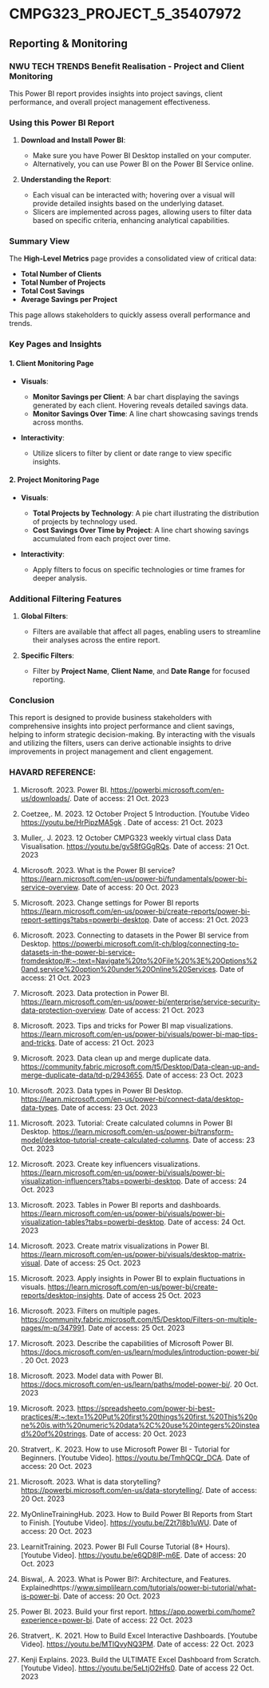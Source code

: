 # CMPG323_PROJECT_5_35407972

## Reporting & Monitoring

### NWU TECH TRENDS Benefit Realisation - Project and Client Monitoring

This Power BI report provides insights into project savings, client performance, and overall project management effectiveness.

### Using this Power BI Report

1. **Download and Install Power BI**:
   - Make sure you have Power BI Desktop installed on your computer.
   - Alternatively, you can use Power BI on the Power BI Service online.

2. **Understanding the Report**:
   - Each visual can be interacted with; hovering over a visual will provide detailed insights based on the underlying dataset.
   - Slicers are implemented across pages, allowing users to filter data based on specific criteria, enhancing analytical capabilities.

### Summary View

The **High-Level Metrics** page provides a consolidated view of critical data:

- **Total Number of Clients**
- **Total Number of Projects**
- **Total Cost Savings**
- **Average Savings per Project**

This page allows stakeholders to quickly assess overall performance and trends.

### Key Pages and Insights

#### 1. Client Monitoring Page
- **Visuals**:
  - **Monitor Savings per Client**: A bar chart displaying the savings generated by each client. Hovering reveals detailed savings data.
  - **Monitor Savings Over Time**: A line chart showcasing savings trends across months.

- **Interactivity**: 
  - Utilize slicers to filter by client or date range to view specific insights.

#### 2. Project Monitoring Page
- **Visuals**:
  - **Total Projects by Technology**: A pie chart illustrating the distribution of projects by technology used.
  - **Cost Savings Over Time by Project**: A line chart showing savings accumulated from each project over time.

- **Interactivity**:
  - Apply filters to focus on specific technologies or time frames for deeper analysis.

### Additional Filtering Features
1. **Global Filters**:
   - Filters are available that affect all pages, enabling users to streamline their analyses across the entire report.
  
2. **Specific Filters**:
   - Filter by **Project Name**, **Client Name**, and **Date Range** for focused reporting.

### Conclusion
This report is designed to provide business stakeholders with comprehensive insights into project performance and client savings, helping to inform strategic decision-making. By interacting with the visuals and utilizing the filters, users can derive actionable insights to drive improvements in project management and client engagement.

### HAVARD REFERENCE:
1.	Microsoft. 2023. Power BI. https://powerbi.microsoft.com/en-us/downloads/. Date of access: 21 Oct. 2023

2.	Coetzee,. M. 2023. 12 October Project 5 Introduction. [Youtube Video https://youtu.be/HrPipzMA5gk .  Date of access: 21 Oct. 2023

3.	Muller,. J. 2023. 12 October CMPG323 weekly virtual class Data Visualisation. https://youtu.be/gv58fGGgRQs. Date of access: 21 Oct. 2023

4.	Microsoft. 2023. What is the Power BI service? https://learn.microsoft.com/en-us/power-bi/fundamentals/power-bi-service-overview. Date of access: 20 Oct. 2023

5.	Microsoft. 2023. Change settings for Power BI reports https://learn.microsoft.com/en-us/power-bi/create-reports/power-bi-report-settings?tabs=powerbi-desktop. Date of access: 21 Oct. 2023


6.	Microsoft. 2023. Connecting to datasets in the Power BI service from Desktop. https://powerbi.microsoft.com/it-ch/blog/connecting-to-datasets-in-the-power-bi-service-fromdesktop/#:~:text=Navigate%20to%20File%20%3E%20Options%20and,service%20option%20under%20Online%20Services. Date of access: 21 Oct. 2023

7.	Microsoft. 2023. Data protection in Power BI. https://learn.microsoft.com/en-us/power-bi/enterprise/service-security-data-protection-overview. Date of access: 21 Oct. 2023


8.	Microsoft. 2023. Tips and tricks for Power BI map visualizations. https://learn.microsoft.com/en-us/power-bi/visuals/power-bi-map-tips-and-tricks. Date of access: 21 Oct. 2023

9.	Microsoft. 2023. Data clean up and merge duplicate data. https://community.fabric.microsoft.com/t5/Desktop/Data-clean-up-and-merge-duplicate-data/td-p/2943655. Date of access: 23 Oct. 2023

10.	Microsoft. 2023. Data types in Power BI Desktop. https://learn.microsoft.com/en-us/power-bi/connect-data/desktop-data-types. Date of access: 23 Oct. 2023

11.	Microsoft. 2023. Tutorial: Create calculated columns in Power BI Desktop. https://learn.microsoft.com/en-us/power-bi/transform-model/desktop-tutorial-create-calculated-columns. Date of access: 23 Oct. 2023
12.	Microsoft. 2023. Create key influencers visualizations. https://learn.microsoft.com/en-us/power-bi/visuals/power-bi-visualization-influencers?tabs=powerbi-desktop. Date of access: 24 Oct. 2023

13.	Microsoft. 2023. Tables in Power BI reports and dashboards. https://learn.microsoft.com/en-us/power-bi/visuals/power-bi-visualization-tables?tabs=powerbi-desktop. Date of access: 24 Oct. 2023


14.	Microsoft. 2023. Create matrix visualizations in Power BI. https://learn.microsoft.com/en-us/power-bi/visuals/desktop-matrix-visual. Date of access: 25 Oct. 2023

15.	Microsoft. 2023. Apply insights in Power BI to explain fluctuations in visuals. https://learn.microsoft.com/en-us/power-bi/create-reports/desktop-insights. Date of access 25 Oct. 2023

16.	Microsoft. 2023. Filters on multiple pages. https://community.fabric.microsoft.com/t5/Desktop/Filters-on-multiple-pages/m-p/347991. Date of access: 25 Oct. 2023


17.	Microsoft. 2023. Describe the capabilities of Microsoft Power BI. https://docs.microsoft.com/en-us/learn/modules/introduction-power-bi/ . 20 Oct. 2023

18.	Microsoft. 2023. Model data with Power BI. https://docs.microsoft.com/en-us/learn/paths/model-power-bi/. 20 Oct. 2023


19.	Microsoft. 2023. https://spreadsheeto.com/power-bi-best-practices/#:~:text=1%20Put%20first%20things%20first.%20This%20one%20is,with%20numeric%20data%2C%20use%20integers%20instead%20of%20strings. Date of access: 20 Oct. 2023

20.	Stratvert,. K. 2023. How to use Microsoft Power BI - Tutorial for Beginners. [Youtube Video]. https://youtu.be/TmhQCQr_DCA. Date of access: 20 Oct. 2023

21.	Microsoft. 2023. What is data storytelling? https://powerbi.microsoft.com/en-us/data-storytelling/. Date of access: 20 Oct. 2023

22.	MyOnlineTrainingHub. 2023. How to Build Power BI Reports from Start to Finish. [Youtube Video]. https://youtu.be/Z2t7l8b1uWU. Date of access: 20 Oct. 2023

23.	LearnitTraining. 2023. Power BI Full Course Tutorial (8+ Hours). [Youtube Video]. https://youtu.be/e6QD8lP-m6E. Date of access: 20 Oct. 2023

24.	Biswal,. A. 2023. What is Power BI?: Architecture, and Features. Explainedhttps://www.simplilearn.com/tutorials/power-bi-tutorial/what-is-power-bi. Date of access: 20 Oct. 2023

25.	Power BI. 2023. Build your first report. https://app.powerbi.com/home?experience=power-bi. Date of access: 22 Oct. 2023

26.	Stratvert,. K. 2021. How to Build Excel Interactive Dashboards. [Youtube Video]. https://youtu.be/MTlQvyNQ3PM. Date of access: 22 Oct. 2023

27.	Kenji Explains. 2023. Build the ULTIMATE Excel Dashboard from Scratch. [Youtube Video]. https://youtu.be/5eLtjO2Hfs0. Date of access 22 Oct. 2023

